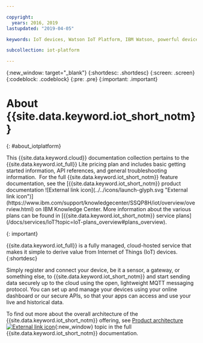 ```yaml
---

copyright:
  years: 2016, 2019
lastupdated: "2019-04-05"

keywords: IoT devices, Watson IoT Platform, IBM Watson, powerful device management operations

subcollection: iot-platform

---
```


{:new_window: target="\_blank"}
{:shortdesc: .shortdesc}
{:screen: .screen}
{:codeblock: .codeblock}
{:pre: .pre}
{:important: .important}

# About {{site.data.keyword.iot_short_notm}}
{: #about_iotplatform}

<p>This {{site.data.keyword.cloud}} documentation collection pertains to the {{site.data.keyword.iot_full}} Lite pricing plan and includes basic getting started information, API references, and general troubleshooting information. 
For the full {{site.data.keyword.iot_short_notm}} feature documentation, see the [{{site.data.keyword.iot_short_notm}} product documentation ![External link icon](../../icons/launch-glyph.svg "External link icon")](https://www.ibm.com/support/knowledgecenter/SSQP8H/iot/overview/overview.html) on IBM Knowledge Center. More information about the various plans can be found in [{{site.data.keyword.iot_short_notm}} service plans](/docs/services/IoT?topic=IoT-plans_overview#plans_overview). 
</p>
{: important}

{{site.data.keyword.iot_full}} is a fully managed, cloud-hosted service that makes it simple to derive value from Internet of Things (IoT) devices.
{:shortdesc}

Simply register and connect your device, be it a sensor, a gateway, or something else, to {{site.data.keyword.iot_short_notm}} and start sending data securely up to the cloud using the open, lightweight MQTT messaging protocol. You can set up and manage your devices using your online dashboard or our secure APIs, so that your apps can access and use your live and historical data.

To find out more about the overall architecture of the  {{site.data.keyword.iot_short_notm}} offering, see [Product architecture ![External link icon](../../icons/launch-glyph.svg "External link icon")](https://www.ibm.com/support/knowledgecenter/SSQP8H/iot/overview/architecture.html){:new_window} topic in the full {{site.data.keyword.iot_short_notm}} documentation.
